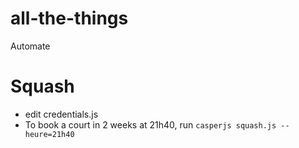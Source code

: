 all-the-things
==============

Automate

# Squash
- edit credentials.js
- To book a court in 2 weeks at 21h40, run ```casperjs squash.js --heure=21h40```